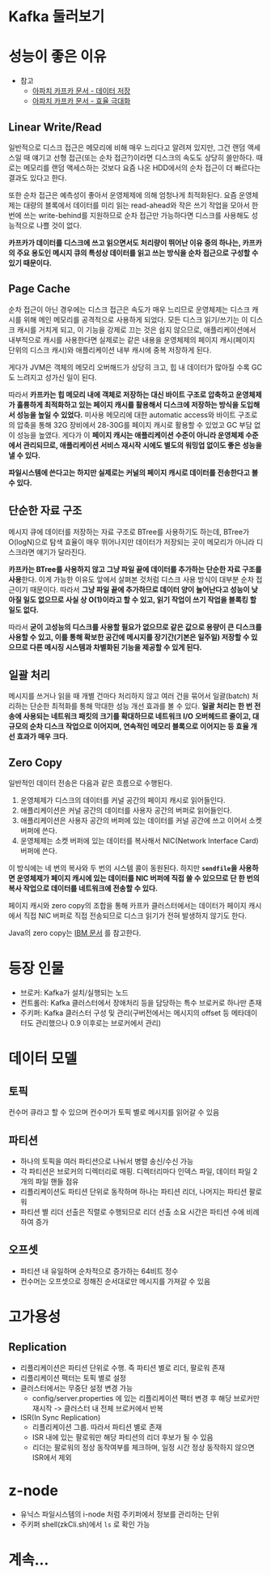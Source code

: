 # Kafka 둘러보기

# 성능이 좋은 이유

- 참고
    - [아파치 카프카 문서 - 데이터 저장](https://kafka.apache.org/documentation/#persistence)
    - [아파치 카프카 문서 - 효율 극대화](https://kafka.apache.org/documentation/#maximizingefficiency)

## Linear Write/Read

일반적으로 디스크 접근은 메모리에 비해 매우 느리다고 알려져 있지만, 그건 랜덤 액세스일 때 얘기고 선형 접근(또는 순차 접근?)이라면 디스크의 속도도 상당히 쓸만하다. 때로는 메모리를 랜덤 액세스하는 것보다 요즘 나온 HDD에서의 순차 접근이 더 빠르다는 결과도 있다고 한다.

또한 순차 접근은 예측성이 좋아서 운영체제에 의해 엄청나게 최적화된다. 요즘 운영체제는 대량의 블록에서 데이터를 미리 읽는 read-ahead와 작은 쓰기 작업을 모아서 한 번에 쓰는 write-behind를 지원하므로 순차 접근만 가능하다면 디스크를 사용해도 성능적으로 나쁠 것이 없다.

**카프카가 데이터를 디스크에 쓰고 읽으면서도 처리량이 뛰어난 이유 중의 하나는, 카프카의 주요 용도인 메시지 큐의 특성상 데이터를 읽고 쓰는 방식을 순차 접근으로 구성할 수 있기 때문이다.**

## Page Cache

순차 접근이 아닌 경우에는 디스크 접근은 속도가 매우 느리므로 운영체제는 디스크 캐시를 위해 메인 메모리를 공격적으로 사용하게 되었다. 모든 디스크 읽기/쓰기는 이 디스크 캐시를 거치게 되고, 이 기능을 강제로 끄는 것은 쉽지 않으므로, 애플리케이션에서 내부적으로 캐시를 사용한다면 실제로는 같은 내용을 운영체제의 페이지 캐시(페이지 단위의 디스크 캐시)와 애플리케이션 내부 캐시에 중복 저장하게 된다.

게다가 JVM은 객체의 메모리 오버해드가 상당히 크고, 힙 내 데이터가 많아질 수록 GC도 느려지고 성가신 일이 된다.

따라서 **카프카는 힙 메모리 내에 객체로 저장하는 대신 바이트 구조로 압축하고 운영체제가 훌륭하게 최적화하고 있는 페이지 캐시를 활용해서 디스크에 저장하는 방식을 도입해서 성능을 높일 수 있었다.** 미사용 메모리에 대한 automatic access와 바이트 구조로의 압축을 통해 32G 장비에서 28-30G를 페이지 캐시로 활용할 수 있었고 GC 부담 없이 성능을 높였다. 게다가 이 **페이지 캐시는 애플리케이션 수준이 아니라 운영체제 수준에서 관리되므로, 애플리케이션 서비스 재시작 시에도 별도의 워밍업 없이도 좋은 성능을 낼 수 있다.**

**파일시스템에 쓴다고는 하지만 실제로는 커널의 페이지 캐시로 데이터를 전송한다고 볼 수 있다.**

## 단순한 자료 구조

메시지 큐에 데이터를 저장하는 자료 구조로 BTree를 사용하기도 하는데, BTree가 O(logN)으로 탐색 효율이 매우 뛰어나지만 데이터가 저장되는 곳이 메모리가 아니라 디스크라면 얘기가 달라진다.

**카프카는 BTree를 사용하지 않고 그냥 파일 끝에 데이터를 추가하는 단순한 자료 구조를 사용**한다. 이게 가능한 이유도 앞에서 살펴본 것처럼 디스크 사용 방식이 대부분 순차 접근이기 때문이다. 따라서 **그냥 파일 끝에 추가하므로 데이터 양이 늘어난다고 성능이 낮아질 일도 없으므로 사실 상 O(1)이라고 할 수 있고, 읽기 작업이 쓰기 작업을 블록킹 할 일도 없다.** 

따라서 **굳이 고성능의 디스크를 사용할 필요가 없으므로 같은 값으로 용량이 큰 디스크를 사용할 수 있고, 이를 통해 확보한 공간에 메시지를 장기간(기본은 일주일) 저장할 수 있으므로 다른 메시징 시스템과 차별화된 기능을 제공할 수 있게 된다.**

## 일괄 처리

메시지를 쓰거나 읽을 때 개별 건마다 처리하지 않고 여러 건을 묶어서 일괄(batch) 처리하는 단순한 최적화를 통해 막대한 성능 개선 효과를 볼 수 있다. **일괄 처리는 한 번 전송에 사용되는 네트워크 패킷의 크기를 확대하므로 네트워크 I/O 오버헤드르 줄이고, 대규모의 순차 디스크 작업으로 이어지며, 연속적인 메모리 블록으로 이어지는 등 효율 개선 효과가 매우 크다.**

## Zero Copy

일반적인 데이터 전송은 다음과 같은 흐름으로 수행된다.

1. 운영체제가 디스크의 데이터를 커널 공간의 페이지 캐시로 읽어들인다.
1. 애플리케이션은 커널 공간의 데이터를 사용자 공간의 버퍼로 읽어들인다.
1. 애플리케이션은 사용자 공간의 버퍼에 있는 데이터를 커널 공간에 쓰고 이어서 소켓 버퍼에 쓴다.
1. 운영체제는 소켓 버퍼에 있는 데이터를 복사해서 NIC(Network Interface Card) 버퍼에 쓴다.

이 방식에는 네 번의 복사와 두 번의 시스템 콜이 동원된다. 하지만 **`sendfile`을 사용하면 운영체제가 페이지 캐시에 있는 데이터를 NIC 버퍼에 직접 쓸 수 있으므로 단 한 번의 복사 작업으로 데이터를 네트워크에 전송할 수 있다.**

페이지 캐시와 zero copy의 조합을 통해 카프카 클러스터에서는 데이터가 페이지 캐시에서 직접 NIC 버퍼로 직접 전송되므로 디스크 읽기가 전혀 발생하지 않기도 한다.

Java의 zero copy는 [IBM 문서](https://developer.ibm.com/articles/j-zerocopy/) 를 참고한다.


# 등장 인물

- 브로커: Kafka가 설치/실행되는 노드
- 컨트롤러: Kafka 클러스터에서 장애처리 등을 담당하는 특수 브로커로 하나만 존재
- 주키퍼: Kafka 클러스터 구성 및 관리(구버전에서는 메시지의 offset 등 메타데이터도 관리했으나 0.9 이후로는 브로커에서 관리)

# 데이터 모델

## 토픽

컨수머 큐라고 할 수 있으며 컨수머가 토픽 별로 메시지를 읽어갈 수 있음

## 파티션

- 하나의 토픽을 여러 파티션으로 나눠서 병렬 송신/수신 가능
- 각 파티션은 브로커의 디렉터리로 매핑. 디렉터리마다 인덱스 파일, 데이터 파일 2개의 파일 핸들 점유
- 리플리케이션도 파티션 단위로 동작하며 하나는 파티션 리더, 나머지는 파티션 팔로워
- 파티션 별 리더 선출은 직렬로 수행되므로 리더 선출 소요 시간은 파티션 수에 비례하여 증가

## 오프셋

- 파티션 내 유일하며 순차적으로 증가하는 64비트 정수
- 컨수머는 오프셋으로 정해진 순서대로만 메시지를 가져갈 수 있음


# 고가용성

## Replication

- 리플리케이션은 파티션 단위로 수행. 즉 파티션 별로 리더, 팔로워 존재
- 리플리케이션 팩터는 토픽 별로 설정
- 클러스터에서는 무중단 설정 변경 가능
    - config/server.properties 에 있는 리플리케이션 팩터 변경 후 해당 브로커만 재시작 -> 클러스터 내 전체 브로커에서 반복
- ISR(In Sync Replication)
    - 리플리케이션 그룹. 따라서 파티션 별로 존재
    - ISR 내에 있는 팔로워만 해당 파티션의 리더 후보가 될 수 있음
    - 리더는 팔로워의 정상 동작여부를 체크하며, 일정 시간 정상 동작하지 않으면 ISR에서 제외

# z-node

- 유닉스 파일시스템의 i-node 처럼 주키퍼에서 정보를 관리하는 단위
- 주키퍼 shell(zkCli.sh)에서 `ls` 로 확인 가능

# 계속...
